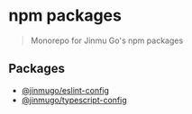 # npm packages

> Monorepo for Jinmu Go's npm packages

## Packages

- [@jinmugo/eslint-config](./packages/eslint-config)
- [@jinmugo/typescript-config](./packages/typescript-config)